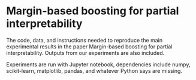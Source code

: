 # Margin-based boosting for partial interpretability

The code, data, and instructions needed to reproduce the main experimental results in the paper Margin-based boosting for partial interpretability. Outputs from our experiments are also included.

Experiments are run with Jupyter notebook, dependencies include numpy, scikit-learn, matplotlib, pandas, and whatever Python says are missing.